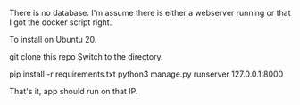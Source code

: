 
There is no database.
I'm assume there is either a webserver running or that I got the docker script right.

To install on Ubuntu 20.

git clone this repo
Switch to the directory.

pip install -r requirements.txt
python3 manage.py runserver 127.0.0.1:8000

That's it, app should run on that IP.
